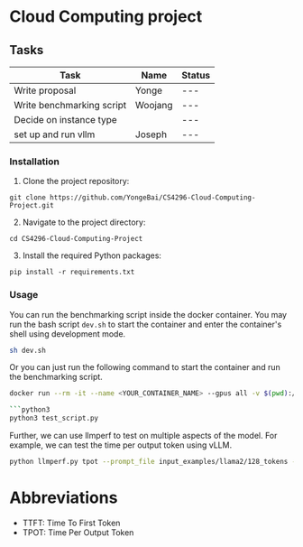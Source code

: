# Cloud Computing project

## Tasks
| Task                                        | Name        | Status |
| ------------------------------------------- | ----------- | ------ |
| Write proposal                              | Yonge       | ---    |
| Write benchmarking script                   | Woojang     | ---    |
| Decide on instance type                     |             | ---    |
| set up and run vllm                         | Joseph      | ---    |

### Installation

1. Clone the project repository:

```git clone https://github.com/YongeBai/CS4296-Cloud-Computing-Project.git```

2. Navigate to the project directory:

```cd CS4296-Cloud-Computing-Project```

3. Install the required Python packages:

```pip install -r requirements.txt```

### Usage

You can run the benchmarking script inside the docker container. You may run the bash script `dev.sh` to start the container and enter the container's shell using development mode.

```bash
sh dev.sh
```

Or you can just run the following command to start the container and run the benchmarking script.

```bash
docker run --rm -it --name <YOUR_CONTAINER_NAME> --gpus all -v $(pwd):/usr/app <YOUR_IMAGE_NAME> bash

```python3 
python3 test_script.py
```

Further, we can use llmperf to test on multiple aspects of the model. For example, we can test the time per output token using vLLM.

```bash
python llmperf.py tpot --prompt_file input_examples/llama2/128_tokens --iterations 10 --output_tokens 5 vllm --model TinyLlama/TinyLlama-1.1B-Chat-v1.0 --dtype float16
```

# Abbreviations

- TTFT: Time To First Token
- TPOT: Time Per Output Token